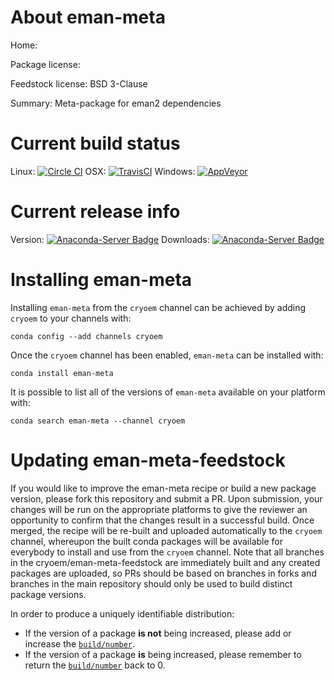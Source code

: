 About eman-meta
===============

Home: 

Package license: 

Feedstock license: BSD 3-Clause

Summary: Meta-package for eman2 dependencies



Current build status
====================

Linux: [![Circle CI](https://circleci.com/gh/cryoem/eman-dependencies-feedstock.svg?style=shield)](https://circleci.com/gh/cryoem/eman-dependencies-feedstock)
OSX: [![TravisCI](https://travis-ci.org/cryoem/eman-dependencies-feedstock.svg?branch=master)](https://travis-ci.org/cryoem/eman-dependencies-feedstock)
Windows: [![AppVeyor](https://ci.appveyor.com/api/projects/status/github/cryoem/eman-dependencies-feedstock?svg=True)](https://ci.appveyor.com/project/cryoem/eman-dependencies-feedstock/branch/master)

Current release info
====================
Version: [![Anaconda-Server Badge](https://anaconda.org/cryoem/eman-meta/badges/version.svg)](https://anaconda.org/cryoem/eman-meta)
Downloads: [![Anaconda-Server Badge](https://anaconda.org/cryoem/eman-meta/badges/downloads.svg)](https://anaconda.org/cryoem/eman-meta)

Installing eman-meta
====================

Installing `eman-meta` from the `cryoem` channel can be achieved by adding `cryoem` to your channels with:

```
conda config --add channels cryoem
```

Once the `cryoem` channel has been enabled, `eman-meta` can be installed with:

```
conda install eman-meta
```

It is possible to list all of the versions of `eman-meta` available on your platform with:

```
conda search eman-meta --channel cryoem
```




Updating eman-meta-feedstock
============================

If you would like to improve the eman-meta recipe or build a new
package version, please fork this repository and submit a PR. Upon submission,
your changes will be run on the appropriate platforms to give the reviewer an
opportunity to confirm that the changes result in a successful build. Once
merged, the recipe will be re-built and uploaded automatically to the
`cryoem` channel, whereupon the built conda packages will be available for
everybody to install and use from the `cryoem` channel.
Note that all branches in the cryoem/eman-meta-feedstock are
immediately built and any created packages are uploaded, so PRs should be based
on branches in forks and branches in the main repository should only be used to
build distinct package versions.

In order to produce a uniquely identifiable distribution:
 * If the version of a package **is not** being increased, please add or increase
   the [``build/number``](http://conda.pydata.org/docs/building/meta-yaml.html#build-number-and-string).
 * If the version of a package **is** being increased, please remember to return
   the [``build/number``](http://conda.pydata.org/docs/building/meta-yaml.html#build-number-and-string)
   back to 0.
